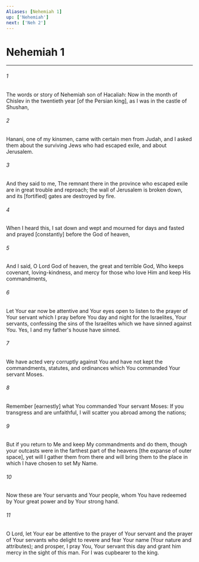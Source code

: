 ```yaml
---
Aliases: [Nehemiah 1]
up: ['Nehemiah']
next: ['Neh 2']
---
```

# Nehemiah 1

***














###### 1 






The words or story of Nehemiah son of Hacaliah: Now in the month of Chislev in the twentieth year [of the Persian king], as I was in the castle of Shushan, 













###### 2 






Hanani, one of my kinsmen, came with certain men from Judah, and I asked them about the surviving Jews who had escaped exile, and about Jerusalem. 













###### 3 






And they said to me, The remnant there in the province who escaped exile are in great trouble and reproach; the wall of Jerusalem is broken down, and its [fortified] gates are destroyed by fire. 













###### 4 






When I heard this, I sat down and wept and mourned for days and fasted and prayed [constantly] before the God of heaven, 













###### 5 






And I said, O Lord God of heaven, the great and terrible God, Who keeps covenant, loving-kindness, and mercy for those who love Him and keep His commandments, 













###### 6 






Let Your ear now be attentive and Your eyes open to listen to the prayer of Your servant which I pray before You day and night for the Israelites, Your servants, confessing the sins of the Israelites which we have sinned against You. Yes, I and my father's house have sinned. 













###### 7 






We have acted very corruptly against You and have not kept the commandments, statutes, and ordinances which You commanded Your servant Moses. 













###### 8 






Remember [earnestly] what You commanded Your servant Moses: If you transgress and are unfaithful, I will scatter you abroad among the nations; 













###### 9 






But if you return to Me and keep My commandments and do them, though your outcasts were in the farthest part of the heavens [the expanse of outer space], yet will I gather them from there and will bring them to the place in which I have chosen to set My Name. 













###### 10 






Now these are Your servants and Your people, whom You have redeemed by Your great power and by Your strong hand. 













###### 11 






O Lord, let Your ear be attentive to the prayer of Your servant and the prayer of Your servants who delight to revere and fear Your name (Your nature and attributes); and prosper, I pray You, Your servant this day and grant him mercy in the sight of this man. For I was cupbearer to the king.
